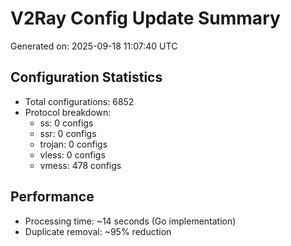 # V2Ray Config Update Summary
Generated on: 2025-09-18 11:07:40 UTC

## Configuration Statistics
- Total configurations: 6852
- Protocol breakdown:
  - ss: 0 configs
  - ssr: 0 configs
  - trojan: 0 configs
  - vless: 0 configs
  - vmess: 478 configs

## Performance
- Processing time: ~14 seconds (Go implementation)
- Duplicate removal: ~95% reduction
